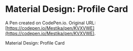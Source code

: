 # Material Design: Profile Card

A Pen created on CodePen.io. Original URL: [https://codepen.io/Mestika/pen/KVXVWE](https://codepen.io/Mestika/pen/KVXVWE).

Material Design: Profile Card